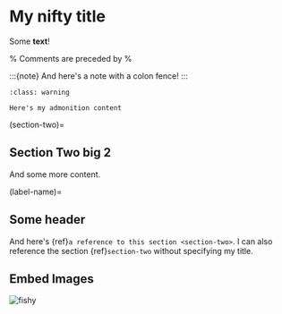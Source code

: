# My nifty title

Some **text**!

% Comments are preceded by %

:::{note}
And here's a note with a colon fence!
:::

```{admonition} Here's my title
:class: warning

Here's my admonition content
```
(section-two)=
## Section Two big 2

And some more content.

(label-name)=
## Some header

And here's {ref}`a reference to this section <section-two>`.
I can also reference the section {ref}`section-two` without specifying my title.

## Embed Images
![fishy](./Images/fun-fish.png)